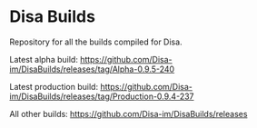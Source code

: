 # Disa Builds

Repository for all the builds compiled for Disa.

Latest alpha build: https://github.com/Disa-im/DisaBuilds/releases/tag/Alpha-0.9.5-240

Latest production build: https://github.com/Disa-im/DisaBuilds/releases/tag/Production-0.9.4-237

All other builds: https://github.com/Disa-im/DisaBuilds/releases

